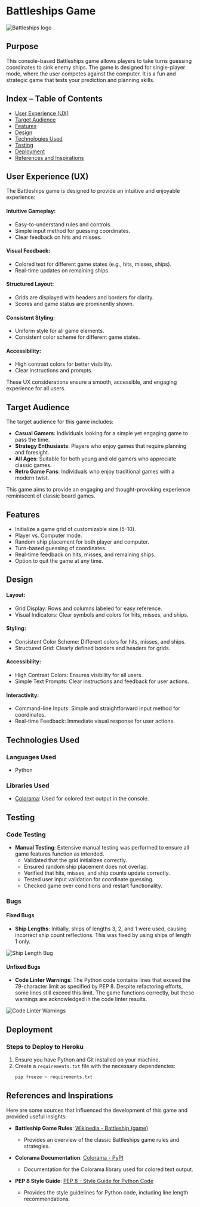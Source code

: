 # Battleships Game

![Battleships logo](/images/Battleships.png)

## Purpose
This console-based Battleships game allows players to take turns guessing coordinates to sink enemy ships. The game is designed for single-player mode, where the user competes against the computer. It is a fun and strategic game that tests your prediction and planning skills.

## Index – Table of Contents
* [User Experience (UX)](#user-experience-ux)
* [Target Audience](#target-audience)
* [Features](#features)
* [Design](#design)
* [Technologies Used](#technologies-used)
* [Testing](#testing)
* [Deployment](#deployment)
* [References and Inspirations](#references-and-inspirations)

## User Experience (UX)

The Battleships game is designed to provide an intuitive and enjoyable experience:

#### Intuitive Gameplay:
- Easy-to-understand rules and controls.
- Simple input method for guessing coordinates.
- Clear feedback on hits and misses.

#### Visual Feedback:
- Colored text for different game states (e.g., hits, misses, ships).
- Real-time updates on remaining ships.

#### Structured Layout:
- Grids are displayed with headers and borders for clarity.
- Scores and game status are prominently shown.

#### Consistent Styling:
- Uniform style for all game elements.
- Consistent color scheme for different game states.

#### Accessibility:
- High contrast colors for better visibility.
- Clear instructions and prompts.

These UX considerations ensure a smooth, accessible, and engaging experience for all users.

## Target Audience

The target audience for this game includes:

- **Casual Gamers**: Individuals looking for a simple yet engaging game to pass the time.
- **Strategy Enthusiasts**: Players who enjoy games that require planning and foresight.
- **All Ages**: Suitable for both young and old gamers who appreciate classic games.
- **Retro Game Fans**: Individuals who enjoy traditional games with a modern twist.

This game aims to provide an engaging and thought-provoking experience reminiscent of classic board games.

## Features
- Initialize a game grid of customizable size (5-10).
- Player vs. Computer mode.
- Random ship placement for both player and computer.
- Turn-based guessing of coordinates.
- Real-time feedback on hits, misses, and remaining ships.
- Option to quit the game at any time.

## Design

#### Layout:
- Grid Display: Rows and columns labeled for easy reference.
- Visual Indicators: Clear symbols and colors for hits, misses, and ships.

#### Styling:
- Consistent Color Scheme: Different colors for hits, misses, and ships.
- Structured Grid: Clearly defined borders and headers for grids.

#### Accessibility:
- High Contrast Colors: Ensures visibility for all users.
- Simple Text Prompts: Clear instructions and feedback for user actions.

#### Interactivity:
- Command-line Inputs: Simple and straightforward input method for coordinates.
- Real-time Feedback: Immediate visual response for user actions.

## Technologies Used

### Languages Used
- Python

### Libraries Used
- [Colorama](https://pypi.org/project/colorama/): Used for colored text output in the console.

## Testing

### Code Testing
- **Manual Testing**: Extensive manual testing was performed to ensure all game features function as intended.
  - Validated that the grid initializes correctly.
  - Ensured random ship placement does not overlap.
  - Verified that hits, misses, and ship counts update correctly.
  - Tested user input validation for coordinate guessing.
  - Checked game over conditions and restart functionality.

### Bugs

#### Fixed Bugs
- **Ship Lengths**: Initially, ships of lengths 3, 2, and 1 were used, causing incorrect ship count reflections. This was fixed by using ships of length 1 only.

![Ship Length Bug](/images/ships%20count%20bug.png)

#### Unfixed Bugs
- **Code Linter Warnings**: The Python code contains lines that exceed the 79-character limit as specified by PEP 8. Despite refactoring efforts, some lines still exceed this limit. The game functions correctly, but these warnings are acknowledged in the code linter results.

![Code Linter Warnings](/images/Code%20Linter%20Warnings.png)

## Deployment

### Steps to Deploy to Heroku
1. Ensure you have Python and Git installed on your machine.
2. Create a `requirements.txt` file with the necessary dependencies:
   ```bash
   pip freeze > requirements.txt

## References and Inspirations

Here are some sources that influenced the development of this game and provided useful insights:

- **Battleship Game Rules**: [Wikipedia - Battleship (game)](https://en.wikipedia.org/wiki/Battleship_(game))
  - Provides an overview of the classic Battleships game rules and strategies.

- **Colorama Documentation**: [Colorama - PyPI](https://pypi.org/project/colorama/)
  - Documentation for the Colorama library used for colored text output.

- **PEP 8 Style Guide**: [PEP 8 - Style Guide for Python Code](https://pep8.org/)
  - Provides the style guidelines for Python code, including line length recommendations.
